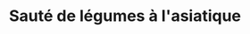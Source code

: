 ---
layout: recette
categories: [recettes]
hidden: false
lang: fr
title: Sauté de légumes à l'asiatique
type: sel
pour: pour 4 personnes
ingredients: 
  - nom: tofu
    qte: 400
    unite: gr
  - nom: oignon
    qte: 1
  - nom: ail
    qte: 5
    unite: gousses
  - nom: carottes
    qte: 4
  - nom: poivrons
    qte: 2
  - nom: brocoli
    qte: 1
  - nom: oeufs
    qte: 4
  - nom: sauce soja
    qte: 8
    unite: cuil. à soupe
  - nom: eau
    qte: 8
    unite: cuil. à soupe
  - nom: huile de sésame
    qte: 2
    unite: cuil. à soupe
  - nom: miel
    qte: 2
    unite: cuil. à soupe
  - nom: concentré de tomates
    qte: 2
    unite: cuil. à soupe
  - nom: Fécule de maïs
    qte: 4
    unite: cuil. à café
preconditions:
  - Émincer l'oignon et l'ail
  - Couper en julienne les carottes et les poivrons
  - Préparer le brocoli
etapes:
  - label: Préparation du tofu
    details: 
      - Presser le tofu avec du papier absorbant pour en extraire le jus
      - Couper le tofu en cubes de 3 cm
      - Placer au four pour 20 minutes à 180°C
  - label: Préparation de la sauce
    details:
      - Dissoudre la fécule de maïs dans l'eau
      - Mélanger la sauce soja, l'huile de sésame, le miel, le concentré de tomates et le mélange fécule de maïs - eau
  - label: Préparation
    details:
      - Dans un wok, faire revenir l'oignon et le poivron. Réserver
      - Faire sauter le brocoli et l'ail pendant 5 minutes. Réserver
      - Faire sauter les carottes. Réserver
      - Faire les oeufs brouillés. Réserver
      - Faire chauffer la sauce et ajouter le tofu
      - Tout mettre dans le wok, mélanger et servir
notes:
  - Les légumes doivent rester croquants
  - Ajouter du Tabasco dans la sauce pour la pimenter
  - Accompagner avec des nouilles ou du riz
---